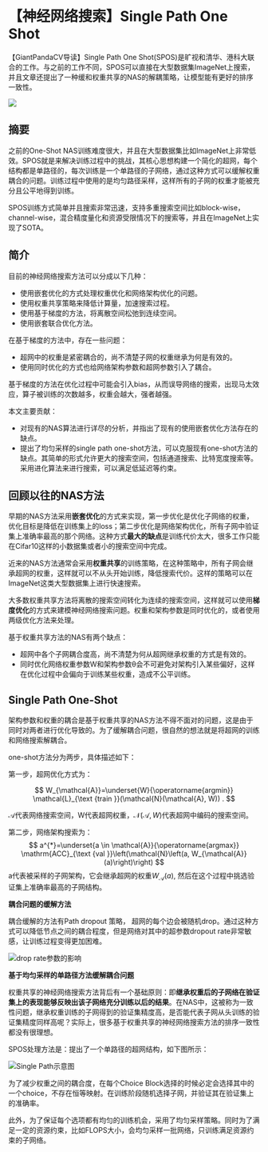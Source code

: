 # 【神经网络搜索】Single Path One Shot

【GiantPandaCV导读】Single Path One Shot(SPOS)是旷视和清华、港科大联合的工作。与之前的工作不同，SPOS可以直接在大型数据集ImageNet上搜索，并且文章还提出了一种缓和权重共享的NAS的解耦策略，让模型能有更好的排序一致性。

![](https://img-blog.csdnimg.cn/20210406084948885.png)



## 摘要

之前的One-Shot NAS训练难度很大，并且在大型数据集比如ImageNet上非常低效。SPOS就是来解决训练过程中的挑战，其核心思想构建一个简化的超网，每个结构都是单路径的，每次训练是一个单路径的子网络，通过这种方式可以缓解权重耦合的问题。训练过程中使用的是均匀路径采样，这样所有的子网的权重才能被充分且公平地得到训练。

SPOS训练方式简单并且搜索非常迅速，支持多重搜索空间比如block-wise， channel-wise，混合精度量化和资源受限情况下的搜索等，并且在ImageNet上实现了SOTA。



## 简介

目前的神经网络搜索方法可以分成以下几种：

- 使用嵌套优化的方式处理权重优化和网络架构优化的问题。
- 使用权重共享策略来降低计算量，加速搜索过程。
- 使用基于梯度的方法，将离散空间松弛到连续空间。
- 使用嵌套联合优化方法。

在基于梯度的方法中，存在一些问题：

- 超网中的权重是紧密耦合的，尚不清楚子网的权重继承为何是有效的。
- 使用同时优化的方式也给网络架构参数和超网参数引入了耦合。

基于梯度的方法在优化过程中可能会引入bias，从而误导网络的搜索，出现马太效应，算子被训练的次数越多，权重会越大，强者越强。

本文主要贡献：

- 对现有的NAS算法进行详尽的分析，并指出了现有的使用嵌套优化方法存在的缺点。
- 提出了均匀采样的single path one-shot方法，可以克服现有one-shot方法的缺点。其简单的形式允许更大的搜索空间，包括通道搜索、比特宽度搜索等。采用进化算法来进行搜索，可以满足低延迟等约束。



## 回顾以往的NAS方法

早期的NAS方法采用**嵌套优化**的方式来实现，第一步优化是优化子网络的权重，优化目标是降低在训练集上的loss；第二步优化是网络架构优化，所有子网中验证集上准确率最高的那个网络。这种方式**最大的缺点**是训练代价太大，很多工作只能在Cifar10这样的小数据集或者小的搜索空间中完成。

近来的NAS方法通常会采用**权重共享**的训练策略，在这种策略中，所有子网会继承超网的权重，这样就可以不从头开始训练，降低搜索代价。这样的策略可以在ImageNet这类大型数据集上进行快速搜索。

大多数权重共享方法将离散的搜索空间转化为连续的搜索空间，这样就可以使用**梯度优化**的方式来建模神经网络搜索问题。权重和架构参数是同时优化的，或者使用两级优化方法来处理。

基于权重共享方法的NAS有两个缺点：

- 超网中各个子网耦合度高，尚不清楚为何从超网继承权重的方式是有效的。
- 同时优化网络权重参数W和架构参数θ会不可避免对架构引入某些偏好，这样在优化过程中会偏向于训练某些权重，造成不公平训练。



## Single Path One-Shot

架构参数和权重的耦合是基于权重共享的NAS方法不得不面对的问题，这是由于同时对两者进行优化导致的。为了缓解耦合问题，很自然的想法就是将超网的训练和网络搜索解耦合。

one-shot方法分为两步，具体描述如下：

第一步，超网优化方式为：


$$
W_{\mathcal{A}}=\underset{W}{\operatorname{argmin}} \mathcal{L}_{\text {train }}(\mathcal{N}(\mathcal{A}, W)) .
$$

$\mathcal{A}$代表网络搜索空间，W代表超网权重，$\mathcal{N}(\mathcal{A}, W)$代表超网中编码的搜索空间。

第二步，网络架构搜索为：
$$
a^{*}=\underset{a \in \mathcal{A}}{\operatorname{argmax}} \mathrm{ACC}_{\text {val }}\left(\mathcal{N}\left(a, W_{\mathcal{A}}(a)\right)\right)
$$
a代表被采样的子网架构，它会继承超网的权重$W_{\mathcal{A}}(a)$,  然后在这个过程中挑选验证集上准确率最高的子网结构。

**耦合问题的缓解方法**

耦合缓解的方法有Path dropout 策略， 超网的每个边会被随机drop。通过这种方式可以降低节点之间的耦合程度，但是网络对其中的超参数dropout rate非常敏感，让训练过程变得更加困难。

![drop rate参数的影响](https://img-blog.csdnimg.cn/20210413105520579.png?x-oss-process=image/watermark,type_ZmFuZ3poZW5naGVpdGk,shadow_10,text_aHR0cHM6Ly9ibG9nLmNzZG4ubmV0L0REX1BQX0pK,size_16,color_FFFFFF,t_70)

**基于均匀采样的单路径方法缓解耦合问题**

权重共享的神经网络搜索方法背后有一个基础原则：即**继承权重后的子网络在验证集上的表现能够反映出该子网络充分训练以后的结果**。在NAS中，这被称为一致性问题，继承权重训练的子网得到的验证集精度高，是否能代表子网从头训练的验证集精度同样高呢？实际上，很多基于权重共享的神经网络搜索方法的排序一致性都没有很理想。

SPOS处理方法是：提出了一个单路径的超网结构，如下图所示：

![Single Path示意图](https://img-blog.csdnimg.cn/20210413110942924.png?x-oss-process=image/watermark,type_ZmFuZ3poZW5naGVpdGk,shadow_10,text_aHR0cHM6Ly9ibG9nLmNzZG4ubmV0L0REX1BQX0pK,size_16,color_FFFFFF,t_70)

为了减少权重之间的耦合度，在每个Choice Block选择的时候必定会选择其中的一个choice，不存在恒等映射。在训练阶段随机选择子网，并验证其在验证集上的准确率。

此外，为了保证每个选项都有均匀的训练机会，采用了均匀采样策略。同时为了满足一定的资源约束，比如FLOPS大小，会均匀采样一批网络，只训练满足资源约束的子网络。

